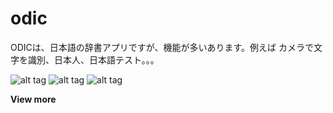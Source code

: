 # odic
ODICは、日本語の辞書アプリですが、機能が多いあります。例えば カメラで文字を識別、日本人、日本語テスト。。。

![alt tag](http://i.imgur.com/cGyqsVo.png)
![alt tag](http://i.imgur.com/PD9Vmjn.png)
![alt tag](http://i.imgur.com/8ooEf5j.png)

<b> View more <b>
